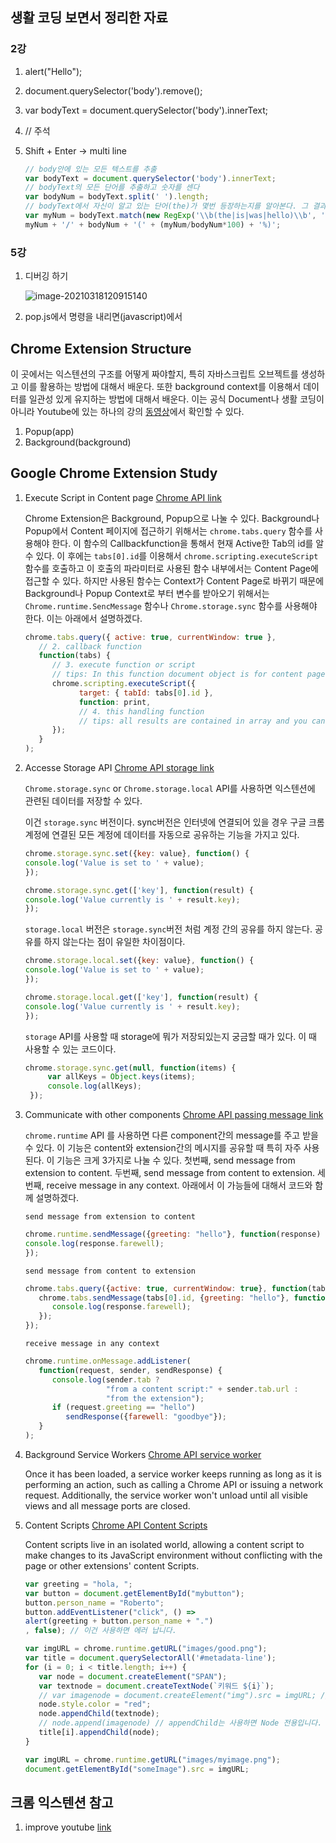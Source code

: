 ## 생활 코딩 보면서 정리한 자료

### 2강

1. alert("Hello");

2. document.querySelector('body').remove();

3. var bodyText = document.querySelector('body').innerText;

4. // 주석

5. Shift + Enter -> multi line

   ```javascript
   // body안에 있는 모든 텍스트를 추출
   var bodyText = document.querySelector('body').innerText;
   // bodyText의 모든 단어를 추출하고 숫자를 센다
   var bodyNum = bodyText.split(' ').length;
   // bodyText에서 자신이 알고 있는 단어(the)가 몇번 등장하는지를 알아본다. 그 결과를 MyNum에 담는다.
   var myNum = bodyText.match(new RegExp('\\b(the|is|was|hello)\\b', 'gi')).length;
   myNum + '/' + bodyNum + '(' + (myNum/bodyNum*100) + '%)';
   ```

### 5강

1. 디버깅 하기

   ![image-20210318120915140](../../../Users/consi/AppData/Roaming/Typora/typora-user-images/image-20210318120915140.png)

2. pop.js에서 명령을 내리면(javascript)에서 

## Chrome Extension Structure

이 곳에서는 익스텐션의 구조를 어떻게 짜야할지, 특히 자바스크립트 오브젝트를 생성하고 이를 활용하는 방법에 대해서 배운다. 또한 background context를 이용해서 데이터를 일관성 있게 유지하는 방법에 대해서 배운다. 이는 공식 Document나 생활 코딩이 아니라 Youtube에 있는 하나의 강의 [동영상](https://www.youtube.com/watch?v=Q_55oY2jX8I&list=PLAaf3-EPzrYPpyeIsQ2GGqvMqaahMJzqU&index=11)에서 확인할 수 있다.

1. Popup(app) 
2. Background(background)

## Google Chrome Extension Study

1. Execute Script in Content page [Chrome API link](https://developer.chrome.com/docs/extensions/reference/scripting/)

   Chrome Extension은 Background, Popup으로 나눌 수 있다. Background나 Popup에서 Content 페이지에 접근하기 위해서는 `chrome.tabs.query` 함수를 사용해야 한다. 이 함수의 Callbackfunction을 통해서 현재 Active한 Tab의 id를 알 수 있다. 이 후에는 `tabs[0].id`를 이용해서 `chrome.scripting.executeScript` 함수를 호출하고 이 호출의 파라미터로 사용된 함수 내부에서는 Content Page에 접근할 수 있다. 하지만 사용된 함수는 Context가 Content Page로 바뀌기 때문에 Background나 Popup Context로 부터 변수를 받아오기 위해서는 `Chrome.runtime.SencMessage` 함수나 `Chrome.storage.sync` 함수를 사용해야 한다. 이는 아래에서 설명하겠다.

   ```javascript
   chrome.tabs.query({ active: true, currentWindow: true },
      // 2. callback function
      function(tabs) {
         // 3. execute function or script
         // tips: In this function document object is for content page
         chrome.scripting.executeScript({
               target: { tabId: tabs[0].id },
               function: print,
               // 4. this handling function
               // tips: all results are contained in array and you can get a result by .result property
         });
      }
   );
   ```

2. Accesse Storage API [Chrome API storage link](https://developer.chrome.com/docs/extensions/reference/storage/)
   
   `Chrome.storage.sync` or `Chrome.storage.local` API를 사용하면 익스텐션에 관련된 데이터를 저장할 수 있다.

   이건 `storage.sync` 버전이다. sync버전은 인터넷에 연결되어 있을 경우 구글 크롬 계정에 연결된 모든 계정에 데이터를 자동으로 공유하는 기능을 가지고 있다.
   ```javascript
   chrome.storage.sync.set({key: value}, function() {
   console.log('Value is set to ' + value);
   });

   chrome.storage.sync.get(['key'], function(result) {
   console.log('Value currently is ' + result.key);
   });
   ```

   `storage.local` 버전은 `storage.sync`버전 처럼 계정 간의 공유를 하지 않는다. 공유를 하지 않는다는 점이 유일한 차이점이다.
   ```javascript
   chrome.storage.local.set({key: value}, function() {
   console.log('Value is set to ' + value);
   });

   chrome.storage.local.get(['key'], function(result) {
   console.log('Value currently is ' + result.key);
   });
   ```

   `storage` API를 사용할 때 storage에 뭐가 저장되있는지 궁금할 때가 있다. 이 때 사용할 수 있는 코드이다.
   
   ```javascript
   chrome.storage.sync.get(null, function(items) {
        var allKeys = Object.keys(items);
        console.log(allKeys);
    });
   ```

3. Communicate with other components [Chrome API passing message link](https://developer.chrome.com/docs/extensions/mv3/messaging/)

   `chrome.runtime` API 를 사용하면 다른 component간의 message를 주고 받을 수 있다. 이 기능은 content와 extension간의 메시지를 공유할 때 특히 자주 사용된다. 이 기능은 크게 3가지로 나눌 수 있다. 첫번째, send message from extension to content. 두번째, send message from content to extension. 세번째, receive message in any context. 아래에서 이 가능들에 대해서 코드와 함께 설명하겠다. 

   `send message from extension to content`
   ```javascript
   chrome.runtime.sendMessage({greeting: "hello"}, function(response) {
   console.log(response.farewell);
   });
   ```

   `send message from content to extension`
   ```javascript
   chrome.tabs.query({active: true, currentWindow: true}, function(tabs) {
      chrome.tabs.sendMessage(tabs[0].id, {greeting: "hello"}, function(response) {
         console.log(response.farewell);
      });
   });
   ```

   `receive message in any context`
   ```javascript
   chrome.runtime.onMessage.addListener(
      function(request, sender, sendResponse) {
         console.log(sender.tab ?
                     "from a content script:" + sender.tab.url :
                     "from the extension");
         if (request.greeting == "hello")
            sendResponse({farewell: "goodbye"});
      }
   );
   ```

4. Background Service Workers [Chrome API service worker](https://developer.chrome.com/docs/extensions/mv3/background_pages/)
   
   Once it has been loaded, a service worker keeps running as long as it is performing an action, such as calling a Chrome API or issuing a network request. Additionally, the service worker won't unload until all visible views and all message ports are closed.

5. Content Scripts [Chrome API Content Scripts](https://developer.chrome.com/docs/extensions/mv3/content_scripts/)
   
   Content scripts live in an isolated world, allowing a content script to make changes to its JavaScript environment without conflicting with the page or other extensions' content Scripts.

   ```javascript
   var greeting = "hola, ";
   var button = document.getElementById("mybutton");
   button.person_name = "Roberto";
   button.addEventListener("click", () =>
   alert(greeting + button.person_name + ".")
   , false); // 이건 사용하면 에러 납니다.
   ```

   ```javascript
   var imgURL = chrome.runtime.getURL("images/good.png");
   var title = document.querySelectorAll('#metadata-line');
   for (i = 0; i < title.length; i++) {
      var node = document.createElement("SPAN");
      var textnode = document.createTextNode(`키워드 ${i}`);
      // var imagenode = document.createElement("img").src = imgURL; // 여기서 에러가 나서 중단 했는데 일단 조금 더 기달.
      node.style.color = "red";
      node.appendChild(textnode);
      // node.append(imagenode) // appendChild는 사용하면 Node 전용입니다. Append 사용
      title[i].appendChild(node);
   }
   ```

   ```javascript
   var imgURL = chrome.runtime.getURL("images/myimage.png");
   document.getElementById("someImage").src = imgURL;
   ```

## 크롬 익스텐션 참고

1. improve youtube [link](https://github.com/code4charity/YouTube-Extension)

